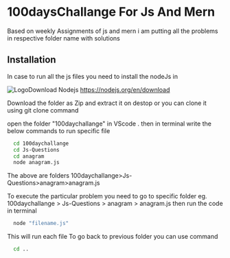 # 100daysChallange For Js And Mern

Based on weekly Assignments of js and mern i am putting
all the problems in respective folder name with solutions

## Installation

In case to run all the js files
you need to install the nodeJs in

![Logo](https://nodejs.org/static/images/favicons/favicon.png)Download Nodejs https://nodejs.org/en/download

Download the folder as Zip and extract it on destop or you can clone it using git clone command

open the folder "100daychallange" in VScode .
then in terminal write the below commands to run specific file

```bash
  cd 100daychallange
  cd Js-Questions
  cd anagram
  node anagram.js
```

The above are folders 100daychallange>Js-Questions>anagram>anagram.js

To execute the particular problem you need to go to specific folder
eg. 100daychallange > Js-Questions > anagram > anagram.js
then run the code in terminal

```bash
  node "filename.js"
```

This will run each file
To go back to previous folder you can use command

```bash
  cd ..
```
